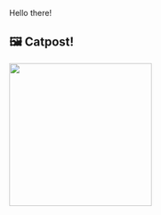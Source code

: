 Hello there!



## 🖼️ Catpost!

<sub>
    <img src="https://cdn2.thecatapi.com/images/hVrSY5wF0.jpg" height="256">
</sub>

